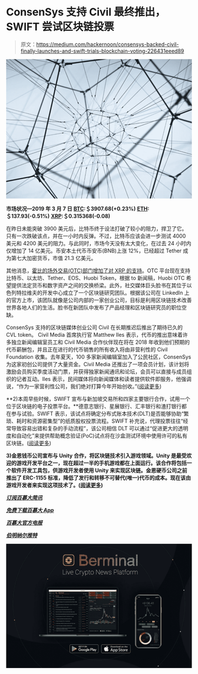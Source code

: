 # ConsenSys 支持 Civil 最终推出，SWIFT 尝试区块链投票

> 原文：<https://medium.com/hackernoon/consensys-backed-civil-finally-launches-and-swift-trials-blockchain-voting-226431eeed89>

![](img/3db5e3334d64f4701354ae22b440c026.png)

**市场状况—2019 年 3 月 7 日** [**BTC**](https://berminal.com/coins/Bitcoin-BTC)**:＄3907.68(+0.23%)** [**ETH**](https://berminal.com/coins/Ethereum-ETH)**:＄137.93(-0.51%)** [**XRP**](https://berminal.com/coins/XRP-XRP)**:＄0.315368(-0.08)**

在昨日未能突破 3900 美元后，比特币终于设法打破了较小的阻力，捍卫了它。只有一次跌破该点，并在一小时内反弹。不过，比特币应该会进一步测试 4000 美元和 4200 美元的阻力。与此同时，市场今天没有太大变化，在过去 24 小时内仅增加了 14 亿美元。币安本土代币币安币(BNB)上涨 12%，已经超过 Tether 成为第七大加密货币，市值 21.3 亿美元。

其他消息，[霍比的场外交易(OTC)部门增加了对 XRP 的支持](https://berminal.com/news/191271/Huobi-Adds-XRP-Support-to-its-OTC-Platform)。OTC 平台现在支持比特币、以太坊、Tether、EOS、Huobi Token，根据 to 新闻稿，Huobi OTC 希望提供法定货币和数字资产之间的交换桥梁。此外，社交媒体巨头脸书在其位于以色列特拉维夫的开发中心成立了一个区块链研究团队。根据该公司在 LinkedIn 上的官方上市，该团队就像是公司内部的一家创业公司，目标是利用区块链技术改善世界各地人们的生活。脸书在新团队中发布了产品经理和区块链研究员的职位空缺。

ConsenSys 支持的区块链媒体创业公司 Civil 在长期推迟后推出了期待已久的 CVL token。 Civil Media 首席执行官 Matthew Iles 表示，代币的推出意味着许多独立新闻编辑室员工和 Civil Media 合作伙伴现在将在 2018 年收到他们预期的代币薪酬包，并且正在进行的代币销售的所有收入将由非营利性的 Civil Foundation 收集。去年夏天，100 多家新闻编辑室加入了公民社区，ConsenSys 为这家初创公司提供了大量资金。Civil Media 还推出了一项会员计划，该计划将激励会员购买季度活动门票，并获得独家新闻通讯和论坛，会员可以直接与成员组织的记者互动。Iles 表示，民间媒体将向新闻媒体和读者提供软件即服务，他强调说，“作为一家营利性公司，我们绝对打算今年开始创收。”([阅读更多](https://berminal.com/news/191330/ConsenSysBacked-Civil-Attempts-a-Second-Run-on-its-Newsroom-Token-Launch))

**2)本周早些时候，SWIFT 宣布与新加坡交易所和四家主要银行合作，试用一个位于区块链的电子投票平台。**德意志银行、星展银行、汇丰银行和渣打银行都在参与试验。SWIFT 表示，该试点将确定分布式账本技术(DLT)是否能够协助“繁琐、耗时和资源密集型”的纸质股权投票流程。SWIFT 补充说，代理投票往往“经常导致容易出错和复杂的手动流程”，该公司相信 DLT 可以通过“促进更大的透明度和自动化”来提供帮助概念验证(PoC)试点将在沙盒测试环境中使用许可的私有区块链。([阅读更多](https://berminal.com/news/191208/SWIFT-Partners-with-Major-Banks-SGX-to-Trial-Blockchain-Voting))

**3)金恩钱币公司宣布与 Unity 合作，将区块链技术引入游戏领域。Unity 是最受欢迎的游戏开发平台之一，现在超过一半的手机游戏都在上面运行。该合作将包括一个软件开发工具包，供游戏开发者使用 Unity 来实现区块链。金恩硬币公司之前推出了 ERC-1155 标准，降低了发行和转移不可替代(唯一)代币的成本。现在该由游戏开发者来实现这项技术了。([阅读更多](https://berminal.com/news/191126/Enjin-Coin-Launches-Unity-SDK-To-Enable-Blockchain-Gaming))**

[***订阅百慕大简讯***](https://visitor.r20.constantcontact.com/d.jsp?llr=myyhdl6ab&p=oi&m=1131022639884&sit=9ar6aztmb&f=776989ec-8460-43a4-b86a-bcf8f2f1bca7)

[***免费下载百慕大 App***](https://berminal.app.link/medium-post)

[](http://Berminal.com)

*[***百慕大官方电报***](https://t.me/berminal)*

*[***伯明纳尔推特***](https://twitter.com/berminalapp)*

*![](img/136b7ec5403337c64994a5e27891d97b.png)*